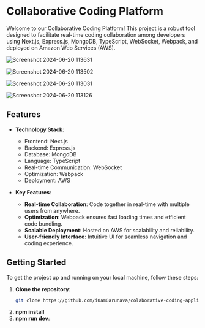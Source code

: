 # Collaborative Coding Platform

Welcome to our Collaborative Coding Platform! This project is a robust tool designed to facilitate real-time coding collaboration among developers using Next.js, Express.js, MongoDB, TypeScript, WebSocket, Webpack, and deployed on Amazon Web Services (AWS).


![Screenshot 2024-06-20 113631](https://github.com/i0am0arunava/urgent/assets/141677292/60d7f4d7-d661-4737-af21-153b8ea5cd5c)

![Screenshot 2024-06-20 113502](https://github.com/i0am0arunava/urgent/assets/141677292/6f37547e-f9ad-4a2b-9a5d-65f8cc88e257)


![Screenshot 2024-06-20 113031](https://github.com/i0am0arunava/urgent/assets/141677292/b01ce8da-5ba8-462c-96dc-f8cbd3b619f7)


![Screenshot 2024-06-20 113126](https://github.com/i0am0arunava/urgent/assets/141677292/072723ff-65ec-4dbf-86a1-8916ca71a69e)


## Features

- **Technology Stack**:
  - Frontend: Next.js
  - Backend: Express.js
  - Database: MongoDB
  - Language: TypeScript
  - Real-time Communication: WebSocket
  - Optimization: Webpack
  - Deployment: AWS

- **Key Features**:
  - **Real-time Collaboration**: Code together in real-time with multiple users from anywhere.
  - **Optimization**: Webpack ensures fast loading times and efficient code bundling.
  - **Scalable Deployment**: Hosted on AWS for scalability and reliability.
  - **User-friendly Interface**: Intuitive UI for seamless navigation and coding experience.

## Getting Started

To get the project up and running on your local machine, follow these steps:

1. **Clone the repository**:
   ```bash
   git clone https://github.com/i0am0arunava/colaborative-coding-application.git
2. **npm install**
3. **npm run dev**:
